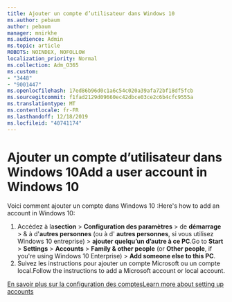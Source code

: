 ```yaml
---
title: Ajouter un compte d’utilisateur dans Windows 10
ms.author: pebaum
author: pebaum
manager: mnirkhe
ms.audience: Admin
ms.topic: article
ROBOTS: NOINDEX, NOFOLLOW
localization_priority: Normal
ms.collection: Adm_O365
ms.custom:
- "3448"
- "9001447"
ms.openlocfilehash: 17ed86b96d0c1a6c54c020a39afa72bf18df5fcb
ms.sourcegitcommit: f1fad2129d09660ec42dbce03ce2c6b4cfc9555a
ms.translationtype: MT
ms.contentlocale: fr-FR
ms.lasthandoff: 12/18/2019
ms.locfileid: "40741174"
---
```

# <a name="add-a-user-account-in-windows-10"></a><span data-ttu-id="a7f96-102">Ajouter un compte d’utilisateur dans Windows 10</span><span class="sxs-lookup"><span data-stu-id="a7f96-102">Add a user account in Windows 10</span></span>

<span data-ttu-id="a7f96-103">Voici comment ajouter un compte dans Windows 10 :</span><span class="sxs-lookup"><span data-stu-id="a7f96-103">Here's how to add an account in Windows 10:</span></span>

1. <span data-ttu-id="a7f96-104">Accédez à la**section** > **Configuration des paramètres** > de **démarrage** > & à d'**autres personnes** (ou à d' **autres personnes**, si vous utilisez Windows 10 entreprise) > **ajouter quelqu’un d’autre à ce PC**.</span><span class="sxs-lookup"><span data-stu-id="a7f96-104">Go to **Start** > **Settings** > **Accounts** > **Family & other people** (or **Other people**, if you're using Windows 10 Enterprise) > **Add someone else to this PC**.</span></span>
2. <span data-ttu-id="a7f96-105">Suivez les instructions pour ajouter un compte Microsoft ou un compte local.</span><span class="sxs-lookup"><span data-stu-id="a7f96-105">Follow the instructions to add a Microsoft account or local account.</span></span>

[<span data-ttu-id="a7f96-106">En savoir plus sur la configuration des comptes</span><span class="sxs-lookup"><span data-stu-id="a7f96-106">Learn more about setting up accounts</span></span>](https://support.microsoft.com/help/17197/)